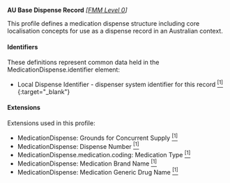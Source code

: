 **AU Base Dispense Record**  *[[FMM Level 0](guidance.html)]*

This profile defines a medication dispense structure including core localisation concepts for use as a dispense record in an Australian context.

#### Identifiers
These definitions represent common data held in the MedicationDispense.identifier element:
* Local Dispense Identifier - dispenser system identifier for this record [<sup>[1]</sup>](http://ns.electronichealth.net.au/id/hpio-scoped/dispense/1.0/index.html){:target="_blank"}


#### Extensions
Extensions used in this profile:
* MedicationDispense: Grounds for Concurrent Supply [<sup>[1]</sup>](http://hl7.org.au/fhir/StructureDefinition/grounds-for-concurrent-supply)
* MedicationDispense: Dispense Number [<sup>[1]</sup>](http://hl7.org.au/fhir/StructureDefinition/dispense-number)
* MedicationDispense.medication.coding: Medication Type [<sup>[1]</sup>](http://hl7.org.au/fhir/StructureDefinition/medication-type)
* MedicationDispense: Medication Brand Name [<sup>[1]</sup>](http://hl7.org.au/fhir/StructureDefinition/medication-brand-name)
* MedicationDispense: Medication Generic Drug Name [<sup>[1]</sup>](http://hl7.org.au/fhir/StructureDefinition/medication-generic-name)
